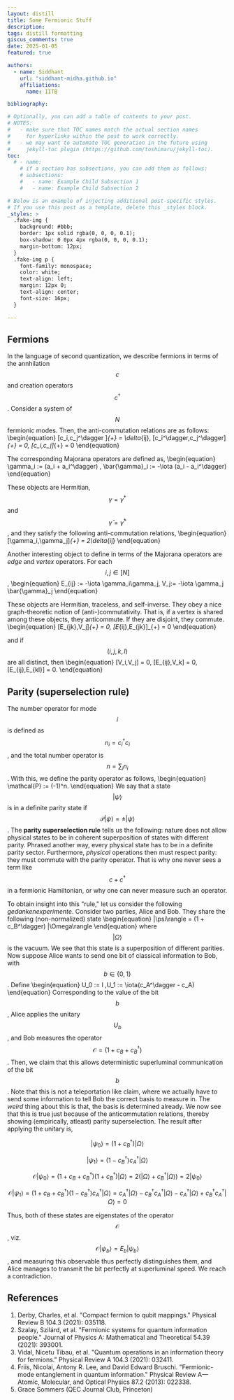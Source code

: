 ```yaml
---
layout: distill
title: Some Fermionic Stuff
description: 
tags: distill formatting
giscus_comments: true
date: 2025-01-05
featured: true

authors:
  - name: Siddhant
    url: "siddhant-midha.github.io"
    affiliations:
      name: IITB

bibliography:  

# Optionally, you can add a table of contents to your post.
# NOTES:
#   - make sure that TOC names match the actual section names
#     for hyperlinks within the post to work correctly.
#   - we may want to automate TOC generation in the future using
#     jekyll-toc plugin (https://github.com/toshimaru/jekyll-toc).
toc:
  # - name: 
    # if a section has subsections, you can add them as follows:
    # subsections:
    #   - name: Example Child Subsection 1
    #   - name: Example Child Subsection 2

# Below is an example of injecting additional post-specific styles.
# If you use this post as a template, delete this _styles block.
_styles: >
  .fake-img {
    background: #bbb;
    border: 1px solid rgba(0, 0, 0, 0.1);
    box-shadow: 0 0px 4px rgba(0, 0, 0, 0.1);
    margin-bottom: 12px;
  }
  .fake-img p {
    font-family: monospace;
    color: white;
    text-align: left;
    margin: 12px 0;
    text-align: center;
    font-size: 16px;
  }

---
```


## Fermions
In the language of second quantization, we describe fermions in terms of the annhilation $$c$$ and creation operators $$c^\dagger$$. Consider a system of $$N$$ fermionic modes. Then, the anti-commutation relations are as follows: 
\begin{equation}
[c_i,c_j^\dagger ]_{+} = \delta_{ij}, [c_i^\dagger,c_j^\dagger]_{+} = 0, [c_i,c_j]_{+} = 0
\end{equation}

The corresponding Majorana operators are defined as,
\begin{equation}
\gamma_i := (a_i + a_i^\dagger) ,  \bar{\gamma}_i := -\iota (a_i - a_i^\dagger)
\end{equation}

These objects are Hermitian, $$\gamma = \gamma^\dagger$$ and $$\bar{\gamma} = \bar{\gamma}^\dagger$$, and they satisfy the following anti-commutation relations,
\begin{equation}
[\gamma_i,\gamma_j]_{+} = 2\delta_{ij} 
\end{equation}

Another interesting object to define in terms of the Majorana operators are _edge_ and _vertex_ operators. For each $$i,j \in [N]$$, 
\begin{equation}
E_{ij} := -\iota \gamma_i\gamma_j, V_j:= -\iota \gamma_j \bar{\gamma}_j
\end{equation}

These objects are Hermitian, traceless, and self-inverse. They obey a nice graph-theoretic notion of (anti-)commutativity. That is, if a vertex is shared among these objects, they anticommute. If they are disjoint, they commute. 
\begin{equation}
[E_{jk},V_j]_{+} = 0,  [E_{ij},E_{jk}]_{+} = 0 
\end{equation}

and if $$(i,j,k,l)$$ are all distinct, then 
\begin{equation}
[V_i,V_j] = 0, [E_{ij},V_k] = 0,  [E_{ij},E_{kl}] = 0.
\end{equation}

## Parity (superselection rule)
The number operator for mode $$i$$ is defined as $$n_i = c_i^\dagger c_i$$, and the total number operator is $$n = \sum_i n_i$$. With this, we define the parity operator as follows,
\begin{equation}
\mathcal{P} := (-1)^n.
\end{equation}
We say that a state $$|\psi\rangle$$ is in a definite parity state if $$\mathcal{P}|\psi\rangle = \pm |\psi\rangle$$. The **parity superselection rule** tells us the following: nature does not allow physical states to be in coherent superposition of states with different parity. Phrased another way, every physical state has to be in a definite parity sector. Furthermore, _physical_ operations then must respect parity: they must commute with the parity operator. That is why one never sees a term like $$c + c^\dagger$$ in a fermionic Hamiltonian, or why one can never measure such an operator. 


To obtain insight into this "rule," let us consider the following _gedankenexperimente_. Consider two parties, Alice and Bob. They share the following (non-normalized) state 
\begin{equation}
|\psi\rangle =  (1 + c_B^\dagger) |\Omega\rangle
\end{equation}
where $$|\Omega\rangle$$ is the vacuum. We see that this state is a superposition of different parities. Now suppose Alice wants to send one bit of classical information to Bob, with $$b \in \{0,1\}$$. Define
\begin{equation}
  U_0 := I ,U_1 := \iota(c_A^\dagger - c_A)
\end{equation}
Corresponding to the value of the bit $$b$$, Alice applies the unitary $$U_b$$, and Bob measures the operator $$\mathcal{O}=(1 + c_B + c_B^\dagger)$$. Then, we claim that this allows deterministic superluminal communication of the bit $$b$$. Note that this is not a teleportation like claim, where we actually have to send some information to tell Bob the correct basis to measure in. The _weird_ thing about this is that, the basis is determined already. We now see that this is true just because of the anticommutation relations, thereby showing (empirically, atleast) parity superselection. The result after applying the unitary is,

$$|\psi_0\rangle = (1 + c_B^\dagger) |\Omega\rangle$$


$$|\psi_1\rangle = (1-c_B^\dagger)c_A^\dagger |\Omega\rangle$$


$$\mathcal{O}|\psi_0\rangle= (1 + c_B + c_B^\dagger) (1 + c_B^\dagger) |\Omega\rangle =2(|\Omega\rangle + c_B^\dagger|\Omega\rangle) = 2|\psi_0\rangle$$

$$\mathcal{O}|\psi_1\rangle = (1 + c_B + c_B^\dagger)(1-c_B^\dagger)c_A^\dagger |\Omega\rangle = c_A^\dagger |\Omega\rangle - c_B^\dagger c_A^\dagger |\Omega\rangle - c_A^\dagger|\Omega\rangle + c_B^\dagger c_A^\dagger |\Omega\rangle = 0$$

Thus, both of these states are eigenstates of the operator $$\mathcal{O}$$, viz. $$\mathcal{O}|\psi_b\rangle = E_b|\psi_b\rangle$$, and measuring this observable thus perfectly distinguishes them, and Alice manages to transmit the bit perfectly at superluminal speed. We reach a contradiction.

## References
1. Derby, Charles, et al. "Compact fermion to qubit mappings." Physical Review B 104.3 (2021): 035118.
2. Szalay, Szilárd, et al. "Fermionic systems for quantum information people." Journal of Physics A: Mathematical and Theoretical 54.39 (2021): 393001. 
3. Vidal, Nicetu Tibau, et al. "Quantum operations in an information theory for fermions." Physical Review A 104.3 (2021): 032411.
4. Friis, Nicolai, Antony R. Lee, and David Edward Bruschi. "Fermionic-mode entanglement in quantum information." Physical Review A—Atomic, Molecular, and Optical Physics 87.2 (2013): 022338.
5. Grace Sommers (QEC Journal Club, Princeton)